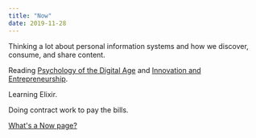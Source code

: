 ```yaml
---
title: "Now"
date: 2019-11-28
---
```


Thinking a lot about personal information systems and how we discover, consume, and share content.

Reading [Psychology of the Digital Age](https://smile.amazon.com/gp/product/B015WJ1CW8/ref=ppx_yo_dt_b_d_asin_title_o00?ie=UTF8&psc=1) and [Innovation and Entrepreneurship](https://smile.amazon.com/Innovation-Entrepreneurship-Peter-F-Drucker-ebook/dp/B000FC12BO).

Learning Elixir.

Doing contract work to pay the bills.

[What's a Now page?](https://nownownow.com/about)